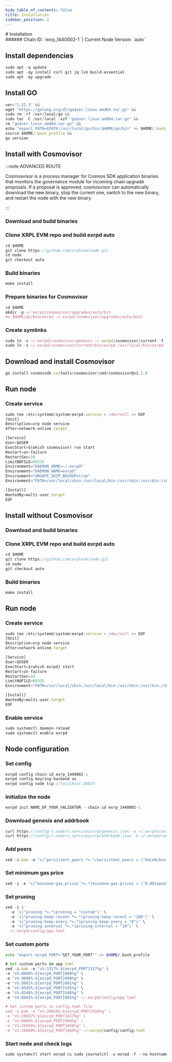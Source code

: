 ```yaml
---
hide_table_of_contents: false
title: Installation
sidebar_position: 2
---
```


<div class="h1-with-icon icon-xrp">
# Installation
</div>
###### Chain ID: `exrp_1440002-1` | Current Node Version: `auto`

## Install dependencies

```js
sudo apt -q update
sudo apt -qy install curl git jq lz4 build-essential
sudo apt -qy upgrade
```

## Install GO
```js
ver="1.21.3" &&
wget "https://golang.org/dl/go$ver.linux-amd64.tar.gz" &&
sudo rm -rf /usr/local/go &&
sudo tar -C /usr/local -xzf "go$ver.linux-amd64.tar.gz" &&
rm "go$ver.linux-amd64.tar.gz" &&
echo "export PATH=$PATH:/usr/local/go/bin:$HOME/go/bin" >> $HOME/.bash_profile &&
source $HOME/.bash_profile &&
go version
```

## Install with Cosmovisor
:::note ADVANCED ROUTE

Cosmosvisor is a process manager for Cosmos SDK application binaries that monitors the governance module for incoming chain upgrade proposals. If a proposal is approved, cosmosvisor can automatically download the new binary, stop the current one, switch to the new binary, and restart the node with the new binary.

:::
### Download and build binaries
### Clone XRPL EVM repo and build exrpd auto
```js
cd $HOME
git clone https://github.com/xrplevm/node.git
cd node
git checkout auto
```

### Build binaries
```js
make install
```
### Prepare binaries for Cosmovisor
```js
cd $HOME
mkdir -p ~/.exrpd/cosmovisor/upgrades/auto/bin
mv $HOME/go/bin/exrpd ~/.exrpd/cosmovisor/upgrades/auto/bin/
```

### Create symlinks
```js
sudo ln -s ~/.exrpd/cosmovisor/genesis ~/.exrpd/cosmovisor/current -f
sudo ln -s ~/.exrpd/cosmovisor/current/bin/exrpd /usr/local/bin/exrpd -f
```

## Download and install Cosmovisor
```js
go install cosmossdk.io/tools/cosmovisor/cmd/cosmovisor@v1.5.0
```

## Run node
### Create service
```js
sudo tee /etc/systemd/system/exrpd.service > /dev/null << EOF
[Unit]
Description=xrp node service
After=network-online.target

[Service]
User=$USER
ExecStart=$(which cosmovisor) run start
Restart=on-failure
RestartSec=10
LimitNOFILE=65535
Environment="DAEMON_HOME=~/.exrpd"
Environment="DAEMON_NAME=exrpd"
Environment="UNSAFE_SKIP_BACKUP=true"
Environment="PATH=/usr/local/sbin:/usr/local/bin:/usr/sbin:/usr/bin:/sbin:/bin:/usr/games:/usr/local/games:/snap/bin:~/.exrpd/cosmovisor/current/bin"

[Install]
WantedBy=multi-user.target
EOF
```

## Install without Cosmovisor

### Download and build binaries
### Clone XRPL EVM repo and build exrpd auto
```js
cd $HOME
git clone https://github.com/xrplevm/node.git
cd node
git checkout auto
```

### Build binaries
```js
make install
```

## Run node
### Create service
```js
sudo tee /etc/systemd/system/exrpd.service > /dev/null << EOF
[Unit]
Description=xrp node service
After=network-online.target

[Service]
User=$USER
ExecStart=$(which exrpd) start
Restart=on-failure
RestartSec=10
LimitNOFILE=65535
Environment="PATH=/usr/local/sbin:/usr/local/bin:/usr/sbin:/usr/bin:/sbin:/bin:/usr/games:/usr/local/games:/snap/bin"

[Install]
WantedBy=multi-user.target
EOF
```

### Enable service
```js
sudo systemctl daemon-reload
sudo systemctl enable exrpd
```

## Node configuration
### Set config
```js
exrpd config chain-id exrp_1440002-1
exrpd config keyring-backend os
exrpd config node tcp://localhost:26657
```

### Initialize the node
```js
exrpd init NAME_OF_YOUR_VALIDATOR --chain-id exrp_1440002-1
```

### Download genesis and addrbook
```js
curl https://config-t.noders.services/xrp/genesis.json -o ~/.exrpd/config/genesis.json
curl https://config-t.noders.services/xrp/addrbook.json -o ~/.exrpd/config/addrbook.json
```
### Add peers
```js
sed -i.bak -e "s/^persistent_peers *=.*/persistent_peers = \"6dce0cbcef3fc253a5a3bdaf22985163586175c9@xrp-t-rpc.noders.services:37956\"/" ~/.exrpd/config/config.toml
```

### Set minimum gas price
```js
sed -i -e "s|^minimum-gas-prices *=.*|minimum-gas-prices = \"0.001apoa\"|" ~/.exrpd/config/app.toml
```
### Set pruning
```js
sed -i \
  -e 's|^pruning *=.*|pruning = "custom"|' \
  -e 's|^pruning-keep-recent *=.*|pruning-keep-recent = "100"|' \
  -e 's|^pruning-keep-every *=.*|pruning-keep-every = "0"|' \
  -e 's|^pruning-interval *=.*|pruning-interval = "19"|' \
  ~/.exrpd/config/app.toml
```

### Set custom ports

```bash
echo "export exrpd_PORT="SET_YOUR_PORT"" >> $HOME/.bash_profile
```

```js
# Set custom ports in app.toml
sed -i.bak -e "s%:1317%:${exrpd_PORT}317%g" \
-e "s%:8080%:${exrpd_PORT}080%g" \
-e "s%:9090%:${exrpd_PORT}090%g" \
-e "s%:9091%:${exrpd_PORT}091%g" \
-e "s%:8545%:${exrpd_PORT}545%g" \
-e "s%:8546%:${exrpd_PORT}546%g" \
-e "s%:6065%:${exrpd_PORT}065%g" ~/.exrpd/config/app.toml

# Set custom ports in config.toml file
sed -i.bak -e "s%:26658%:${exrpd_PORT}658%g" \
-e "s%:26657%:${exrpd_PORT}657%g" \
-e "s%:6060%:${exrpd_PORT}060%g" \
-e "s%:26656%:${exrpd_PORT}656%g" \
-e "s%:26660%:${exrpd_PORT}660%g" ~/.exrpd/config/config.toml
```

### Start node and check logs
```js
sudo systemctl start exrpd && sudo journalctl -u exrpd -f --no-hostname -o cat
```